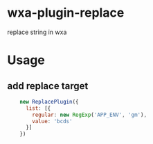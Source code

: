 # wxa-plugin-replace
replace string in wxa
# Usage
## add replace target
```javascript
    new ReplacePlugin({
      list: [{
        regular: new RegExp('APP_ENV', 'gm'),
        value: 'bcds'
      }]
    })
```
